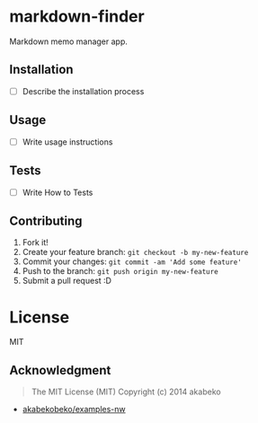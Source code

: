 # markdown-finder

Markdown memo manager app.

## Installation

- [ ] Describe the installation process

## Usage

- [ ] Write usage instructions

## Tests

- [ ] Write How to Tests

## Contributing

1. Fork it!
2. Create your feature branch: `git checkout -b my-new-feature`
3. Commit your changes: `git commit -am 'Add some feature'`
4. Push to the branch: `git push origin my-new-feature`
5. Submit a pull request :D
# License

MIT

## Acknowledgment

> The MIT License (MIT)
> Copyright (c) 2014 akabeko

- [akabekobeko/examples-nw](https://github.com/akabekobeko/examples-nw "akabekobeko/examples-nw")